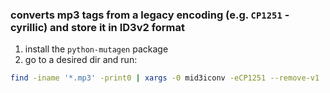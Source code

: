 ### converts mp3 tags from a legacy encoding (e.g. `CP1251` - cyrillic) and store it in ID3v2 format

1. install the `python-mutagen` package
2. go to a desired dir and run:
```bash
find -iname '*.mp3' -print0 | xargs -0 mid3iconv -eCP1251 --remove-v1
```
